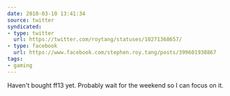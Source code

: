 ```yaml
---
date: 2010-03-10 13:41:34
source: twitter
syndicated:
- type: twitter
  url: https://twitter.com/roytang/statuses/10271368657/
- type: facebook
  url: https://www.facebook.com/stephen.roy.tang/posts/399601938867
tags:
- gaming
---
```


Haven't bought ff13 yet. Probably wait for the weekend so I can focus on it.